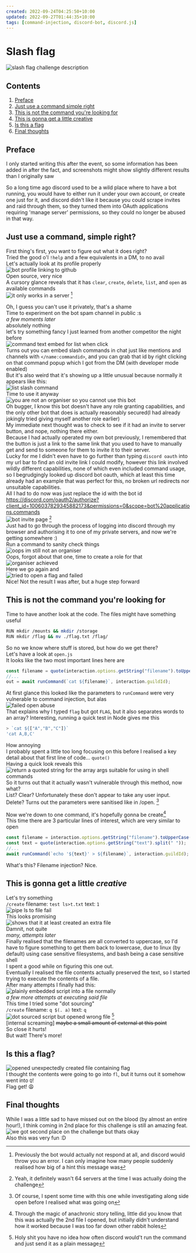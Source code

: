 ```yaml
---
created: 2022-09-24T04:25:50+10:00
updated: 2022-09-27T01:44:35+10:00
tags: [command-injection, discord-bot, discord.js]
---
```

# Slash flag
![slash flag challenge description](images/challengedesc.png)
## Contents
1. [Preface](#Preface)
2. [Just use a command simple right](#Just-use-a-command-simple-right)
3. [This is not the command you're looking for](#This-is-not-the-command-youre-looking-for)
4. [This is gonna get a little creative](#This-is-gonna-get-a-little-creative)
5. [Is this a flag](#Is-this-a-flag)
6. [Final thoughts](#Final-thoughts)

## Preface
I only started writing this after the event, so some information has been added in after the fact, and screenshots might show slightly different results than I originally saw  

So a long time ago discord used to be a wild place where to have a bot running, you would have to either run it under your own account, or create one just for it, and discord didn't like it because you could scrape invites and raid through them, so they turned them into OAuth applications requiring 'manage server' permissions, so they could no longer be abused in that way.

## Just use a command, simple right?
First thing's first, you want to figure out what it does right?  
Tried the good o'l `!help` and a few equivalents in a DM, to no avail  
Let's actually look at its profile properly  
 ![bot profile linking to github](images/botprofile.png)  
 Open source, very nice  
 A cursory glance reveals that it has `clear`, `create`, `delete`, `list`, and `open` as available commands  
 ![it only works in a server](images/nodmforyou.png) [^1]  

Oh, I guess you can't use it privately, that's a shame  
Time to experiment on the bot spam channel in public :s  
*a few moments later*  
absolutely nothing  
let's try something fancy I just learned from another competitor the night before  
![command text embed for list when click](images/listcommandembed.png)  
Turns out you can embed slash commands in chat just like mentions and channels with `</name:commandid>`, and you can grab that id by right clicking on that command popup which I got from the DM (with developer mode enabled)  
But it's also weird that it's showing up a little unusual because normally it appears like this:  
![list slash command](images/listcommand.png)  
Time to use it anyway  
![you are not an organiser so you cannot use this bot](images/notanorganiser.png)  
Oh bugger, I know this bot doesn't have any role granting capabilities, and the only other bot that does is actually reasonably secured(I had already jokingly tried giving myself another role earlier)  
My immediate next thought was to check to see if it had an invite to server button, and nope, nothing there either.  
Because I had actually operated my own bot previously, I remembered that the button is just a link to the same link that you used to have to manually get and send to someone for them to invite it to their server.  
Lucky for me I didn't even have to go further than typing `discord oauth` into my url bar to find an old invite link I could modify, however this link involved wildly different capabilities, none of which even included command usage, so I begrudgingly looked up discord bot oauth, which at least this time already had an example that was perfect for this, no broken url redirects nor unsuitable capabilities.  
All I had to do now was just replace the id with the bot id  
https://discord.com/oauth2/authorize?client_id=1006037829345882173&permissions=0&scope=bot%20applications.commands  
![bot invite page](images/botinvite.png) [^2]  
Just had to go through the process of logging into discord through my browser and authorising it to one of my private servers, and now we're getting somewhere :)  
Run a command to sanity check things  
![oops im still not an organiser](images/notanorganiser.png)  
Oops, forgot about that one, time to create a role for that  
![organiser achieved](images/organiser.png)  
Here we go again and  
![tried to open a flag and failed](images/listfnotflags.png)  
Nice! Not the result I was after, but a huge step forward  

## This is not the command you're looking for
Time to have another look at the code. The files might have something useful
```sh
RUN mkdir /mounts && mkdir /storage
RUN mkdir /flag && mv ./flag.txt /flag/
```
So no we know where stuff is stored, but how do we get there?  
Let's have a look at `open.js`  
It looks like the two most important lines here are   
```js
const filename = quote(interaction.options.getString("filename").toUpperCase().split(" "));
//...
out = await runCommand(`cat ${filename}`, interaction.guildId);
```
At first glance this looked like the parameters to `runCommand` were very vulnerable to command injection, but alas  
![failed open abuse](images/opentestls.png)  
That explains why I typed `flag` but got `FLAG`, but it also separates words to an array? Interesting, running a quick test in Node gives me this
```js
> `cat ${["A","B","C"]}`
'cat A,B,C'
```
How annoying  
I probably spent a little too long focusing on this before I realised a key detail about that first line of code... `quote()`  
Having a quick look reveals this  
![return a quoted string for the array args suitable for using in shell commands](images/quote.png)  
So it turns out that it actually wasn't vulnerable through this method, now what?  
List? Clear? Unfortunately these don't appear to take any user input.  
Delete? Turns out the parameters were sanitised like in /open. [^3]  

Now we're down to one command, it's hopefully gonna be create[^4]  
This time there are 3 particular lines of interest, which are very similar to open  
```js
const filename = interaction.options.getString("filename").toUpperCase();
const text = quote(interaction.options.getString("text").split(" "));
//...
await runCommand(`echo '${text}' > ${filename}`, interaction.guildId);
```
What's this? Filename injection? Nice.  

## This is gonna get a little *creative*
Let's try something  
`/create` filename: `test ls>t.txt` text: `1`  
![pipe ls to file fail](images/createls.png)  
This looks promising  
![shows that it at least created an extra file](images/openttxt.png)  
Damnit, not quite  
*many, attempts later*  
Finally realised that the filenames are all converted to uppercase, so I'd have to figure something to get them back to lowercase, due to linux (by default) using case sensitive filesystems, and bash being a case sensitive shell  
I spent a good while on figuring this one out.  
Eventually I realised the file contents actually preserved the text, so I started trying to execute the contents of a file.  
After many attempts I finally had this:  
![plainly embedded script into a file normally](images/createscript.png)  
*a few more attempts at executing said file*  
This time I tried some "dot sourcing"  
`/create` filename: `q $(. a)` text: `q`  
![dot sourced script but opened wrong file](images/createexecute.png) [^5]  
[internal screaming] ~~maybe a small amount of external at this point~~  
So close it hurts!  
But wait! There's more!  

## Is this a flag?
![opened unexpectedly created file containing flag](images/openflag.png)  
I thought the contents were going to go into `fl`, but it turns out it somehow went into `Q`!  
Flag get! 😩


## Final thoughts
While I was a little sad to have missed out on the blood (by almost an entire hour!), I think coming in 2nd place for this challenge is still an amazing feat.  
![we got second place on the challenge but thats okay](images/solves.png)  
Also this was very fun :D

[^1]:Previously the bot would actually not respond at all, and discord would throw you an error. I can only imagine how many people suddenly realised how big of a hint this message was
[^2]: Yeah, it definitely wasn't 64 servers at the time I was actually doing the challenge
[^3]: Of course, I spent some time with this one while investigating along side open before I realised what was going on
[^4]: Through the magic of anachronic story telling, little did you know that this was actually the 2nd file I opened, but initially didn't understand how it worked because I was too far down other rabbit holes
[^5]: Holy shit you have no idea how often discord would't run the command and just send it as a plain message